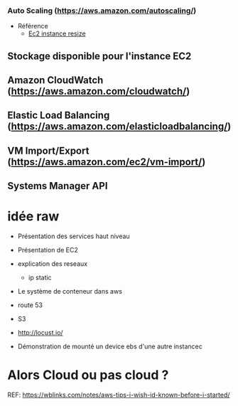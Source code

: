 ### Auto Scaling (https://aws.amazon.com/autoscaling/)


* Référence
    * [Ec2 instance resize](http://docs.aws.amazon.com/AWSEC2/latest/UserGuide/ec2-instance-resize.html) 

## Stockage disponible pour l'instance EC2
## Amazon CloudWatch (https://aws.amazon.com/cloudwatch/)
## Elastic Load Balancing (https://aws.amazon.com/elasticloadbalancing/)
## VM Import/Export (https://aws.amazon.com/ec2/vm-import/)
## Systems Manager API

# idée raw 

* Présentation des services haut niveau
* Présentation de EC2
* explication des reseaux
    * ip static 
* Le système de conteneur dans aws
* route 53
* S3
* http://locust.io/

* Démonstration de mounté un device ebs d'une autre instancec

# Alors Cloud ou pas cloud ?
REF: https://wblinks.com/notes/aws-tips-i-wish-id-known-before-i-started/
